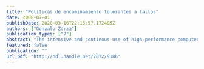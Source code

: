 ```yaml
---
title: "Políticas de encaminamiento tolerantes a fallos"
date: 2008-07-01
publishDate: 2020-03-16T22:15:57.172485Z
authors: ["Gonzalo Zarza"]
publication_types: ["7"]
abstract: "The intensive and continous use of high-performance computers to execute computationally intensive applications, coupled with the large number of elements that make them up, dramatically increase the likelihood of failures during their operation. This works focuses on solving the problem of fault tolerance for high speed interconnection networks by means of designing fault tolerant routing policies. The goal is to solve a determined number of link and node failures, considering its impact factor and occurrence probability. To acomplish this task we take advantage of the communication path redundancy, through adaptive routing approaches that fulfils with the four phases of the fault tolerance: error detection, damage confinement and assessment, error recovery, fault treatment and continuous service. The experiments shows performance's degradation under 5%. In the future, we'll treat the loose of information in transit."
featured: false
publication: ""
url_pdf: "http://hdl.handle.net/2072/9186"
---
```


